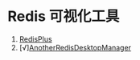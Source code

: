 # Redis 可视化工具

1. [RedisPlus](https://gitee.com/MaxBill/RedisPlus)
2. [√][AnotherRedisDesktopManager](https://gitee.com/qishibo/AnotherRedisDesktopManager)
